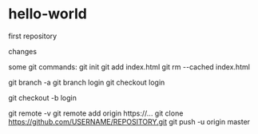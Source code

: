 # hello-world
first repository

changes

some git commands:
git init
git add index.html
git rm --cached index.html

git branch -a
git branch login
git checkout login

git checkout -b login

git remote -v
git remote add origin https://...
git clone https://github.com/USERNAME/REPOSITORY.git
git push -u origin master

